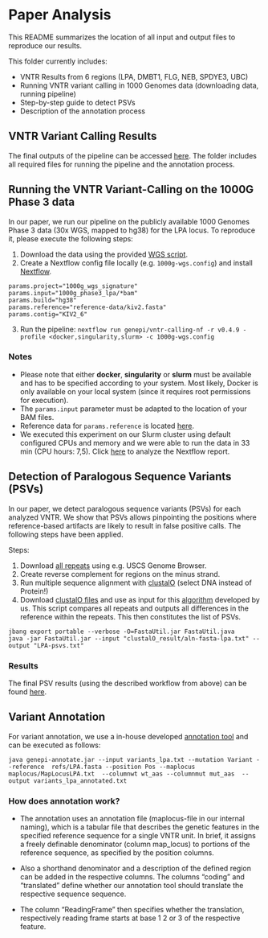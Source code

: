 # Paper Analysis

This README summarizes the location of all input and output files to reproduce our results.  

This folder currently includes:
* VNTR Results from 6 regions (LPA, DMBT1, FLG, NEB, SPDYE3, UBC)
* Running VNTR variant calling in 1000 Genomes data (downloading data, running pipeline)
* Step-by-step guide to detect PSVs
* Description of the annotation process


## VNTR Variant Calling Results
The final outputs of the pipeline can be accessed [here](vntrs). The folder includes all required files for running the pipeline and the annotation process. 

## Running the VNTR Variant-Calling on the 1000G Phase 3 data

In our paper, we run our pipeline on the publicly available 1000 Genomes Phase 3 data (30x WGS, mapped to hg38) for the LPA locus. To reproduce it, please execute the following steps:

1) Download the data using the provided [WGS script](scripts/download-1000G-wgs-hg38.sh).
2) Create a Nextflow config file locally (e.g. `1000g-wgs.config`) and install [Nextflow](https://www.nextflow.io/docs/latest/getstarted.html#installation).
```
params.project="1000g_wgs_signature"
params.input="1000g_phase3_lpa/*bam"
params.build="hg38"
params.reference="reference-data/kiv2.fasta"
params.contig="KIV2_6"
```
3) Run the pipeline: `nextflow run genepi/vntr-calling-nf -r v0.4.9 -profile <docker,singularity,slurm> -c 1000g-wgs.config`

### Notes
* Please note that either **docker**, **singularity** or **slurm** must be available and has to be specified according to your system. Most likely, Docker is only available on your local system (since it requires root permissions for execution). 
* The `params.input` parameter must be adapted to the location of your BAM files.
* Reference data for `params.reference` is located [here](../reference-data).
* We executed this experiment on our Slurm cluster using default configured CPUs and memory and we were able to run the data in 33 min (CPU hours: 7,5). Click [here](https://html-preview.github.io/?url=https://raw.githubusercontent.com/genepi/vntr-calling-nf/main/paper_data/results/1000g-wgs-signature.html) to analyze the Nextflow report. 

## Detection of Paralogous Sequence Variants (PSVs)

In our paper, we detect paralogous sequence variants (PSVs) for each analyzed VNTR.  We show that PSVs allows pinpointing the positions where reference-based artifacts are likely to result in false positive calls. The following steps have been applied.

Steps:
1) Download [all repeats](psvs/clustalO_input) using e.g. USCS Genome Browser. 
2) Create reverse complement for regions on the minus strand.
3) Run multiple sequence alignment with [clustalO](https://www.ebi.ac.uk/Tools/msa/clustalo) (select DNA instead of Protein!)
4) Download [clustalO files](psvs/clustalO_result) and use as input for this [algorithm](scripts/FastaUtil.java) developed by us.
   This script compares all repeats and outputs all differences in the reference within the repeats. This then constitutes the list of PSVs.

```
jbang export portable --verbose -O=FastaUtil.jar FastaUtil.java
java -jar FastaUtil.jar --input "clustalO_result/aln-fasta-lpa.txt" --output "LPA-psvs.txt"
```

### Results
The final PSV results (using the described workflow from above) can be found [here](psvs/results).


## Variant Annotation

For variant annotation, we use a in-house developed [annotation tool](https://github.com/lukfor/genepi-annotate) and can be executed as follows:

```
java genepi-annotate.jar --input variants_lpa.txt --mutation Variant --reference  refs/LPA.fasta --position Pos --maplocus maplocus/MapLocusLPA.txt  --columnwt wt_aas --columnmut mut_aas  --output variants_lpa_annotated.txt
```

### How does annotation work?

- The annotation uses an annotation file (maplocus-file in our internal naming), which is a tabular file that describes the genetic features in the specified reference sequence for a single VNTR unit. In brief, it assigns a freely definable denominator (column map_locus) to portions of the reference sequence, as specified by the position columns.

- Also a shorthand denominator and a description of the defined region can be added in the respective columns. The columns “coding” and “translated” define whether our annotation tool should translate the respective sequence sequence.

- The column “ReadingFrame” then specifies whether the translation, respectively reading frame starts at base 1 2 or 3 of the respective feature. 